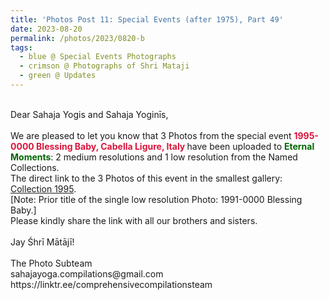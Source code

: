 ```yaml
---
title: 'Photos Post 11: Special Events (after 1975), Part 49'
date: 2023-08-20
permalink: /photos/2023/0820-b
tags:
  - blue @ Special Events Photographs
  - crimson @ Photographs of Shri Mataji
  - green @ Updates
---
```


<p>
<br>
Dear Sahaja Yogis and Sahaja Yoginīs,<br>
<br>
We are pleased to let you know that 3 Photos from the special event <font color="Crimson"><b>1995-0000 Blessing Baby, Cabella Ligure, Italy </b></font> have been uploaded to <font color="DarkGreen"><b>Eternal Moments</b></font>: 2 medium resolutions and 1 low resolution from the Named Collections.<br>
The direct link to the 3 Photos of this event in the smallest gallery: <a href="https://eternalmoments.smugmug.com/Collections/John-Watkinson-Collection/1995/"> Collection 1995</a>.<br>
[Note: Prior title of the single low resolution Photo: 1991-0000 Blessing Baby.]<br>
Please kindly share the link with all our brothers and sisters.<br>
<br>
Jay Śhrī Mātājī!<br>
<br>
The Photo Subteam<br>
sahajayoga.compilations@gmail.com<br>
https://linktr.ee/comprehensivecompilationsteam<br>
</p>